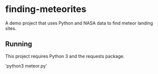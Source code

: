 # finding-meteorites
A demo project that uses Python and NASA data to find meteor landing sites.

## Running

This project requires Python 3 and the requests package.

'python3 meteor.py'

